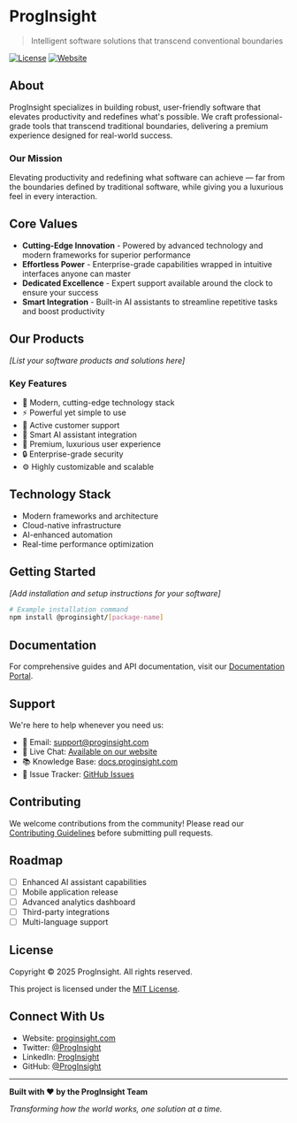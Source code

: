 # ProgInsight

> Intelligent software solutions that transcend conventional boundaries

[![License](https://img.shields.io/badge/license-GPLV3-blue.svg)](LICENSE)
[![Website](https://img.shields.io/badge/website-proginsight.com-green.svg)](https://proginsight.com)

## About

ProgInsight specializes in building robust, user-friendly software that elevates productivity and redefines what's possible. We craft professional-grade tools that transcend traditional boundaries, delivering a premium experience designed for real-world success.

### Our Mission

Elevating productivity and redefining what software can achieve — far from the boundaries defined by traditional software, while giving you a luxurious feel in every interaction.

## Core Values

- **Cutting-Edge Innovation** - Powered by advanced technology and modern frameworks for superior performance
- **Effortless Power** - Enterprise-grade capabilities wrapped in intuitive interfaces anyone can master
- **Dedicated Excellence** - Expert support available around the clock to ensure your success
- **Smart Integration** - Built-in AI assistants to streamline repetitive tasks and boost productivity

## Our Products

*[List your software products and solutions here]*

### Key Features

- 🚀 Modern, cutting-edge technology stack
- ⚡ Powerful yet simple to use
- 💬 Active customer support
- 🤖 Smart AI assistant integration
- 🎨 Premium, luxurious user experience
- 🔒 Enterprise-grade security
- ⚙️ Highly customizable and scalable

## Technology Stack

- Modern frameworks and architecture
- Cloud-native infrastructure
- AI-enhanced automation
- Real-time performance optimization

## Getting Started

*[Add installation and setup instructions for your software]*
```bash
# Example installation command
npm install @proginsight/[package-name]
```

## Documentation

For comprehensive guides and API documentation, visit our [Documentation Portal](https://docs.proginsight.com).

## Support

We're here to help whenever you need us:

- 📧 Email: support@proginsight.com
- 💬 Live Chat: [Available on our website](https://proginsight.com)
- 📚 Knowledge Base: [docs.proginsight.com](https://docs.proginsight.com)
- 🐛 Issue Tracker: [GitHub Issues](https://github.com/proginsight/issues)

## Contributing

We welcome contributions from the community! Please read our [Contributing Guidelines](CONTRIBUTING.md) before submitting pull requests.

## Roadmap

- [ ] Enhanced AI assistant capabilities
- [ ] Mobile application release
- [ ] Advanced analytics dashboard
- [ ] Third-party integrations
- [ ] Multi-language support

## License

Copyright © 2025 ProgInsight. All rights reserved.

This project is licensed under the [MIT License](LICENSE).

## Connect With Us

- Website: [proginsight.com](https://proginsight.com)
- Twitter: [@ProgInsight](https://twitter.com/proginsight)
- LinkedIn: [ProgInsight](https://linkedin.com/company/proginsight)
- GitHub: [@ProgInsight](https://github.com/proginsight)

---

**Built with ❤️ by the ProgInsight Team**

*Transforming how the world works, one solution at a time.*
